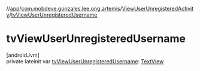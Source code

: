 //[app](../../../index.md)/[com.mobdeve.gonzales.lee.ong.artemis](../index.md)/[ViewUserUnregisteredActivity](index.md)/[tvViewUserUnregisteredUsername](tv-view-user-unregistered-username.md)

# tvViewUserUnregisteredUsername

[androidJvm]\
private lateinit var [tvViewUserUnregisteredUsername](tv-view-user-unregistered-username.md): [TextView](https://developer.android.com/reference/kotlin/android/widget/TextView.html)
